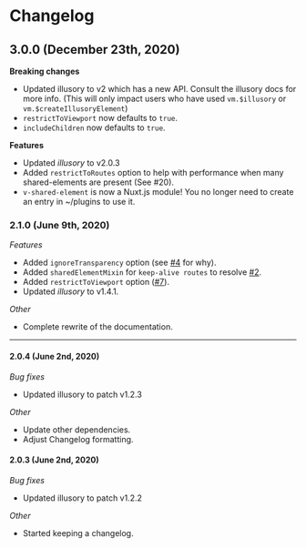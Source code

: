 # Changelog

## 3.0.0 (December 23th, 2020)

**Breaking changes**
- Updated illusory to v2 which has a new API. Consult the illusory docs for more info. (This will only impact users who have used `vm.$illusory` or `vm.$createIllusoryElement`)
- `restrictToViewport` now defaults to `true`.
- `includeChildren` now defaults to `true`.

**Features**
- Updated *illusory* to v2.0.3
- Added `restrictToRoutes` option to help with performance when many shared-elements are present (See #20).
- `v-shared-element` is now a Nuxt.js module! You no longer need to create an entry in ~/plugins to use it.


### 2.1.0 (June 9th, 2020)

*Features*
- Added `ignoreTransparency` option (see [#4](https://github.com/justintaddei/v-shared-element/issues/4) for why).
- Added `sharedElementMixin` for `keep-alive routes` to resolve [#2](https://github.com/justintaddei/v-shared-element/issues/2).
- Added `restrictToViewport` option ([#7](https://github.com/justintaddei/v-shared-element/issues/7)).
- Updated *illusory* to v1.4.1.
  
*Other*
- Complete rewrite of the documentation.

---

#### 2.0.4 (June 2nd, 2020)

*Bug fixes*
- Updated illusory to patch v1.2.3

*Other*
- Update other dependencies.
- Adjust Changelog formatting.

#### 2.0.3 (June 2nd, 2020)

*Bug fixes*
- Updated illusory to patch v1.2.2  

*Other*
- Started keeping a changelog. 
